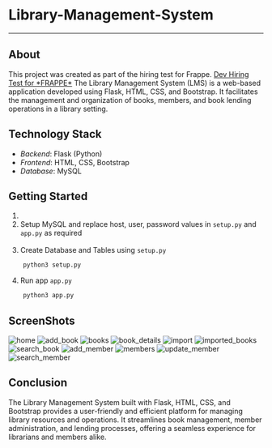 # Library-Management-System
<hr>

## About
    
<p> This project was created as part of the hiring test for Frappe. <a href='https://frappe.io/dev-hiring-test'>Dev Hiring Test for *FRAPPE*</a>
    The Library Management System (LMS) is a web-based application developed using Flask, HTML, CSS, and Bootstrap. It facilitates the management and organization of books, members, and book lending operations in a library setting.</p>


## Technology Stack
- *Backend*: Flask (Python)
- *Frontend*: HTML, CSS, Bootstrap
- *Database*: MySQL

## Getting Started
1.
2. Setup MySQL and replace host, user, password values in `setup.py` and `app.py` as required </br></br>
3. Create Database and Tables using `setup.py`
```bash
    python3 setup.py
```
4. Run app `app.py`
```bash
    python3 app.py
```

## ScreenShots
![home](https://github.com/khushi8112/LMS/assets/142375893/cd39b46a-2c59-4394-9219-4ffbc5924aac)
![add_book](https://github.com/khushi8112/LMS/assets/142375893/c6c4a58c-9a50-41c6-83a2-cbb5d89d3f0d)
![books](https://github.com/khushi8112/LMS/assets/142375893/56a71d68-8baf-4336-aa09-ad2c27df42af)
![book_details](https://github.com/khushi8112/LMS/assets/142375893/796ee185-2bda-42ba-85a2-4e562bafe510)
![import](https://github.com/khushi8112/LMS/assets/142375893/da3c9cff-59ea-4ae6-beb0-bc8baa4e5829)
![imported_books](https://github.com/khushi8112/LMS/assets/142375893/f839aa92-0e27-45b1-aa71-1a3d0bd86dd5)
![search_book](https://github.com/khushi8112/LMS/assets/142375893/20799799-0377-4a20-bbf4-6d9697f5bd97)
![add_member](https://github.com/khushi8112/LMS/assets/142375893/86cb3a34-7e13-4cf5-81a6-ff7f3e4deb9e)
![members](https://github.com/khushi8112/LMS/assets/142375893/b51d154e-7582-407e-a51e-d35046f6a92d)
![update_member](https://github.com/khushi8112/LMS/assets/142375893/54ffd7cd-a019-43e8-9712-cf2de614482d)
![search_member](https://github.com/khushi8112/LMS/assets/142375893/b6c3ac64-e0e8-4d5b-90df-24914da418a5)





## Conclusion
The Library Management System built with Flask, HTML, CSS, and Bootstrap provides a user-friendly and efficient platform for managing library resources and operations. It streamlines book management, member administration, and lending processes, offering a seamless experience for librarians and members alike.

